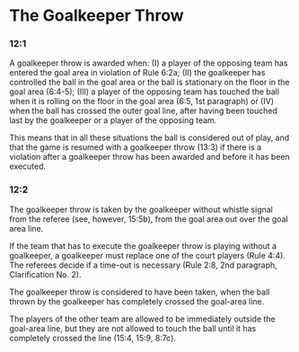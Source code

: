# The Goalkeeper Throw

### 12:1
A goalkeeper throw is awarded when: (I) a player of the opposing team has entered the
goal area in violation of Rule 6:2a; (II) the goalkeeper has controlled the ball in the goal
area or the ball is stationary on the floor in the goal area (6:4-5); (III) a player of the
opposing team has touched the ball when it is rolling on the floor in the goal area (6:5,
1st paragraph) or (IV) when the ball has crossed the outer goal line, after having been
touched last by the goalkeeper or a player of the opposing team.

This means that in all these situations the ball is considered out of play, and that the
game is resumed with a goalkeeper throw (13:3) if there is a violation after a goalkeeper
throw has been awarded and before it has been executed.

### 12:2
The goalkeeper throw is taken by the goalkeeper without whistle signal from the referee
(see, however, 15:5b), from the goal area out over the goal area line.

If the team that has to execute the goalkeeper throw is playing without a goalkeeper, a
goalkeeper must replace one of the court players (Rule 4:4). The referees decide if a
time-out is necessary (Rule 2:8, 2nd paragraph, Clarification No. 2).

The goalkeeper throw is considered to have been taken, when the ball thrown by the
goalkeeper has completely crossed the goal-area line.

The players of the other team are allowed to be immediately outside the goal-area line,
but they are not allowed to touch the ball until it has completely crossed the line (15:4,
15:9, 8:7c).
